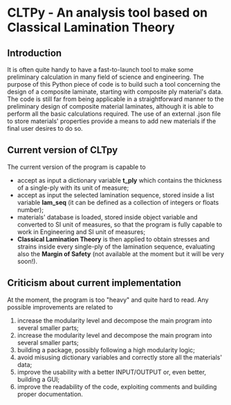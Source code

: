 # CLTPy - An analysis tool based on Classical Lamination Theory
## Introduction
It is often quite handy to have a fast-to-launch tool to make some preliminary calculation in many field of science and engineering. The purpose of this Python piece of code is to build such a tool concerning the design of a composite laminate, starting with composite ply material's data. The code is still far from being applicable in a straightforward manner to the preliminary design of composite material laminates, although it is able to perform all the basic calculations required. The use of an external .json file to store materials' properties provide a means to add new materials if the final user desires to do so.
## Current version of CLTpy
The current version of the program is capable to 
* accept as input a dictionary variable **t_ply** which contains the thickness of a single-ply with its unit of measure;
* accept as input the selected lamination sequence, stored inside a list variable **lam_seq** (it can be defined as a collection of integers or floats number);
* materials' database is loaded, stored inside object variable and converted to SI unit of measures, so that the program is fully capable to work in Engineering and SI unit of measures;
* **Classical Lamination Theory** is then applied to obtain stresses and strains inside every single-ply of the lamination sequence, evaluating also the **Margin of Safety** (not available at the moment but it will be very soon!).
## Criticism about current implementation 
At the moment, the program is too "heavy" and quite hard to read. Any possible improvements are related to
1. increase the modularity level and decompose the main program into several smaller parts;
2.  increase the modularity level and decompose the main program into several smaller parts;
3.  building a package, possibly following a high modularity logic; 
4.  avoid misusing dictionary variables and correctly store all the materials' data; 
5.  improve the usability with a better INPUT/OUTPUT or, even better, building a GUI; 
6.  improve the readability of the code, exploiting comments and building proper documentation.

